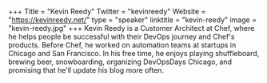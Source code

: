 +++
Title = "Kevin Reedy"
Twitter = "kevinreedy"
Website = "https://kevinreedy.net/"
type = "speaker"
linktitle = "kevin-reedy"
image = "kevin-reedy.jpg"
+++
Kevin Reedy is a Customer Architect at Chef, where he helps people be successful with their DevOps journey and Chef's products. Before Chef, he worked on automation teams at startups in Chicago and San Francisco. In his free time, he enjoys playing shuffleboard, brewing beer, snowboarding, organizing DevOpsDays Chicago, and promising that he'll update his blog more often.
